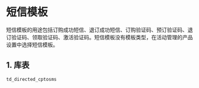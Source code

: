 # 短信模板
短信模板的用途包括订购成功短信、退订成功短信、订购验证码、预订验证码、退订验证码、领取验证码、激活验证码。短信模板没有模板类型，在活动管理的产品设置中选择短信模板。

## 1. 库表  
```
td_directed_cptosms
```